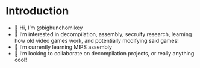 # Introduction
- 👋 Hi, I’m @bighunchomikey
- 👀 I’m interested in decompilation, assembly, secruity research, learning how old video games work, and potentially modifying said games! 
- 🌱 I’m currently learning MIPS assembly
- 💞️ I’m looking to collaborate on decompilation projects, or really anything cool!
<!---
bighunchomikey/bighunchomikey is a ✨ special ✨ repository because its `README.md` (this file) appears on your GitHub profile.
You can click the Preview link to take a look at your changes.
--->
